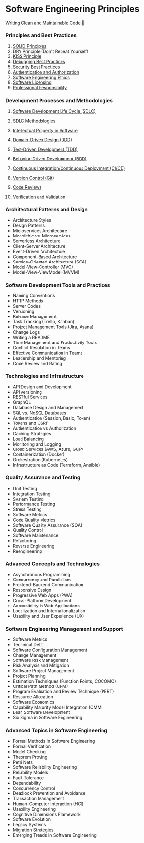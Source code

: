 # Software Engineering Principles

[Writing Clean and Maintainable Code 🚀](/sep/clean-code.md)

### Principles and Best Practices

1. [SOLID Principles](/sep/solid.md)
2. [DRY Principle (Don't Repeat Yourself)](/sep/dry-principle.md)
3. [KISS Principle](/sep/kiss-principle.md)
4. [Debugging Best Practices](/sep/debugging.md)
5. [Security Best Practices](/sep/security.md)
6. [Authentication and Authorization](/sep/authentication-and-authorization.md)
7. [Software Engineering Ethics](/sep/ethics.md)
8. [Software Licensing](/sep/licensing.md)
9. [Professional Responsibility](/sep/responsibility.md)

### Development Processes and Methodologies

1. [Software Development Life Cycle (SDLC)](/sep/sdlc.md)
2. [SDLC Methodologies](/sep/sdlc-methodologies.md)
3. [Intellectual Property in Software](/sep/intellectual-property-in-software.md)
4. [Domain-Driven Design (DDD)](/sep/ddd.md)
5. [Test-Driven Development (TDD)](/sep/ttt.md)
6. [Behavior-Driven Development (BDD)](/sep/bdd.md)
7. [Continuous Integration/Continuous Deployment (CI/CD)](/sep/cicd.md)
8. [Version Control (Git)](/sep/version-control.md)

9. [Code Reviews](/sep/code-reviews.md)

10. [Verification and Validation](/sep/verification-and-validation.md)

### Architectural Patterns and Design

- Architecture Styles
- Design Patterns
- Microservices Architecture
- Monolithic vs. Microservices
- Serverless Architecture
- Client-Server Architecture
- Event-Driven Architecture
- Component-Based Architecture
- Service-Oriented Architecture (SOA)
- Model-View-Controller (MVC)
- Model-View-ViewModel (MVVM)

### Software Development Tools and Practices

- Naming Conventions
- HTTP Methods
- Server Codes
- Versioning
- Release Management
- Task Tracking (Trello, Kanban)
- Project Management Tools (Jira, Asana)
- Change Logs
- Writing a README
- Time Management and Productivity Tools
- Conflict Resolution in Teams
- Effective Communication in Teams
- Leadership and Mentoring
- Code Review and Rating

### Technologies and Infrastructure

- API Design and Development
- API versioning
- RESTful Services
- GraphQL
- Database Design and Management
- SQL vs. NoSQL Databases
- Authentication (Session, Basic, Token)
- Tokens and CSRF
- Authentication vs Authorization
- Caching Strategies
- Load Balancing
- Monitoring and Logging
- Cloud Services (AWS, Azure, GCP)
- Containerization (Docker)
- Orchestration (Kubernetes)
- Infrastructure as Code (Terraform, Ansible)

### Quality Assurance and Testing

- Unit Testing
- Integration Testing
- System Testing
- Performance Testing
- Stress Testing
- Software Metrics
- Code Quality Metrics
- Software Quality Assurance (SQA)
- Quality Control
- Software Maintenance
- Refactoring
- Reverse Engineering
- Reengineering

### Advanced Concepts and Technologies

- Asynchronous Programming
- Concurrency and Parallelism
- Frontend-Backend Communication
- Responsive Design
- Progressive Web Apps (PWA)
- Cross-Platform Development
- Accessibility in Web Applications
- Localization and Internationalization
- Usability and User Experience (UX)

### Software Engineering Management and Support

- Software Metrics
- Technical Debt
- Software Configuration Management
- Change Management
- Software Risk Management
- Risk Analysis and Mitigation
- Software Project Management
- Project Planning
- Estimation Techniques (Function Points, COCOMO)
- Critical Path Method (CPM)
- Program Evaluation and Review Technique (PERT)
- Resource Allocation
- Software Economics
- Capability Maturity Model Integration (CMMI)
- Lean Software Development
- Six Sigma in Software Engineering

### Advanced Topics in Software Engineering

- Formal Methods in Software Engineering
- Formal Verification
- Model Checking
- Theorem Proving
- Petri Nets
- Software Reliability Engineering
- Reliability Models
- Fault Tolerance
- Dependability
- Concurrency Control
- Deadlock Prevention and Avoidance
- Transaction Management
- Human-Computer Interaction (HCI)
- Usability Engineering
- Cognitive Dimensions Framework
- Software Evolution
- Legacy Systems
- Migration Strategies
- Emerging Trends in Software Engineering
